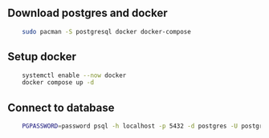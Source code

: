 ## Download postgres and docker
```bash
    sudo pacman -S postgresql docker docker-compose
```  

## Setup docker
```bash
    systemctl enable --now docker
    docker compose up -d
```  

## Connect to database
```bash
    PGPASSWORD=password psql -h localhost -p 5432 -d postgres -U postgres
```
